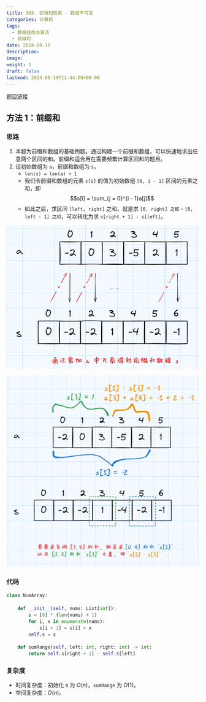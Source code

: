 ```yaml
---
title: 303. 区域和检索 - 数组不可变
categories: 计算机
tags:
  - 数据结构与算法
  - 前缀和
date: 2024-09-19
description: 
image: 
weight: 1
draft: false
lastmod: 2024-09-19T11:44:09+08:00
---
```

[题目链接](https://leetcode.cn/problems/range-sum-query-immutable/description/)

## 方法 1：前缀和

### 思路

1. 本题为前缀和数组的基础例题。通过构建一个前缀和数组，可以快速地求出任意两个区间的和。前缀和适合用在需要频繁计算区间和的题目。
2. 设初始数组为 `a`，前缀和数组为 `s`。
	- `len(s) = len(a) + 1`
	- 我们令前缀和数组的元素 `s[i]` 的值为初始数组 `[0, i - 1]` 区间的元素之和，即 $$s[i] = \sum_{j = 0}^{i - 1}a[j]$$
	- 如此之后，求区间 `[left, right]` 之和，就是求 `[0, right] 之和` - `[0, left - 1] 之和`，可以转化为求 `s[right + 1] - s[left]`。

![image.png](https://raw.githubusercontent.com/oLd-Y/PicGoPictures/main/20240919114353.png)


![image.png](https://raw.githubusercontent.com/oLd-Y/PicGoPictures/main/20240919114025.png)


### 代码

```python
class NumArray:

    def __init__(self, nums: List[int]):
        s = [0] * (len(nums) + 1)
        for i, x in enumerate(nums):
            s[i + 1] = s[i] + x
        self.s = s

    def sumRange(self, left: int, right: int) -> int:
        return self.s[right + 1] - self.s[left]
```

### 复杂度
- 时间复杂度：初始化 s 为 $O(n)$，`sumRange` 为 $O(1)$。
- 空间复杂度：$O(n)$。


